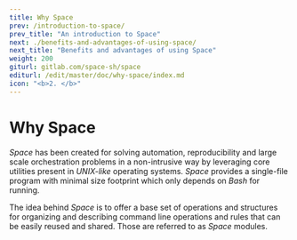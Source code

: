 ```yaml
---
title: Why Space
prev: /introduction-to-space/
prev_title: "An introduction to Space"
next: ./benefits-and-advantages-of-using-space/
next_title: "Benefits and advantages of using Space"
weight: 200
giturl: gitlab.com/space-sh/space
editurl: /edit/master/doc/why-space/index.md
icon: "<b>2. </b>"
---
```


# Why Space

_Space_ has been created for solving automation, reproducibility and large scale orchestration problems in a non-intrusive way by leveraging core utilities present in _UNIX-like_ operating systems. _Space_ provides a single-file program with minimal size footprint which only depends on _Bash_ for running.  

The idea behind _Space_ is to offer a base set of operations and structures for organizing and describing command line operations and rules that can be easily reused and shared. Those are referred to as _Space_ modules.
